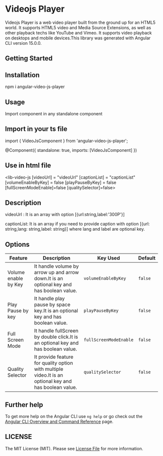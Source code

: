 # Videojs Player

Videojs Player is a web video player built from the ground up for an HTML5 world. It supports HTML5 video and Media Source Extensions, as well as other playback techs like YouTube and Vimeo. It supports video playback on desktops and mobile devices.This library was generated with Angular CLI version 15.0.0.
## Getting Started

## Installation

npm i angular-video-js-player

## Usage

Import component in any standalone component

## Import in your ts file

import { VideoJsComponent } from 'angular-video-js-player';

@Component({
    standalone: true,
    imports: [VideoJsComponent]
})

## Use in html file

<lib-video-js
        [videoUrl] = "videoUrl"
        [captionList] = "captionList"
        [volumeEnableByKey] = false
        [playPauseByKey] = false
        [fullScreenModeEnable]=false
        [qualitySelector]=false>
  </lib-video-js>

## Description

videoUrl : It is an array with option [{url:string,label:'300P'}]

captionList: It is an array if you need to provide caption with option [{url: string,lang: string,label: string}] where lang and label are optional key.

## Options
 <table>
    <thead>
      <tr>
        <th>Feature</th>
        <th>Description</th>
        <th>Key Used</th>
        <th>Default</th>
      </tr>
    </thead>
    <tbody>
        <tr>
            <td>Volume enable by Key </td>
            <td>It handle volume by arrow up and arrow down.It is an optional key and has boolean value.</td>
            <td><code>volumeEnableByKey</code></td>
            <td><code>false</code></td>
        </tr>
        <tr>
            <td>Play Pause by key</td>
            <td>It handle play pause by space key.It is an optional key and has boolean value.</td>
            <td><code>playPauseByKey</code></td>
            <td><code>false</code></td>
        </tr>
         <tr>
            <td>Full Screen Mode</td>
            <td>It handle fullScreen by double click.It is an optional key and has boolean value.</td>
            <td><code>fullScreenModeEnable</code></td>
            <td><code>false</code></td>
        </tr>
         <tr>
            <td>Quality Selector</td>
            <td>It provide feature for quality option with multiple video.It is an optional key and has boolean value.</td>
            <td><code>qualitySelector</code></td>
            <td><code>false</code></td>
        </tr>
    </tbody>
  </table>

## Further help

To get more help on the Angular CLI use `ng help` or go check out the [Angular CLI Overview and Command Reference](https://angular.io/cli) page.

## LICENSE

The MIT License (MIT). Please see [License File](https://github.com/vc-nishtha/video-js/blob/main/LICENSE) for more information.
